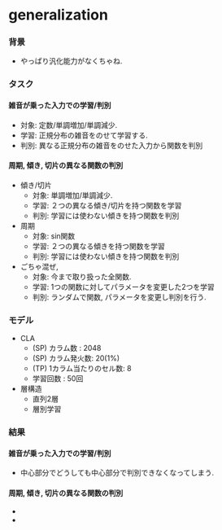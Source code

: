 generalization
====

### 背景
+ やっぱり汎化能力がなくちゃね.

### タスク
#### 雑音が乗った入力での学習/判別
+ 対象: 定数/単調増加/単調減少.
+ 学習: 正規分布の雑音をのせて学習する.
+ 判別: 異なる正規分布の雑音をのせた入力から関数を判別

#### 周期, 傾き, 切片の異なる関数の判別
+ 傾き/切片
  + 対象: 単調増加/単調減少.
  + 学習:  ２つの異なる傾き/切片を持つ関数を学習
  + 判別:  学習には使わない傾きを持つ関数を判別
+ 周期
  + 対象: sin関数
  + 学習: ２つの異なる傾きを持つ関数を学習
  + 判別: 学習には使わない傾きを持つ関数を判別
+ ごちゃ混ぜ,
  + 対象: 今まで取り扱った全関数.
  + 学習: 1つの関数に対してパラメータを変更した2つを学習
  + 判別: ランダムで関数, パラメータを変更し判別を行う.

### モデル
+ CLA
  + (SP) カラム数    : 2048
  + (SP) カラム発火数: 20(1%)
  + (TP) 1カラム当たりのセル数: 8
  + 学習回数 : 50回
+ 層構造
  + 直列2層
  + 層別学習


### 結果
#### 雑音が乗った入力での学習/判別
+ 中心部分でどうしても中心部分で判別できなくなってしまう.

#### 周期, 傾き, 切片の異なる関数の判別
+
+


